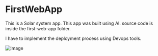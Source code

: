 # FirstWebApp

This is a Solar system app. This app was built using AI. source code is inside the first-web-app folder. 

I have to implement the deployment process using Devops tools.

![image](https://github.com/user-attachments/assets/d728d237-d965-431b-b361-04849eeae285)
